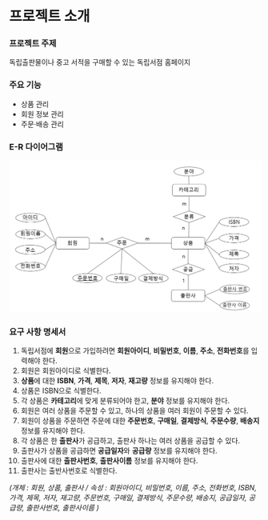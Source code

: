 # 프로젝트 소개

### 프로젝트 주제
독립출판물이나 중고 서적을 구매할 수 있는 독립서점 홈페이지

### 주요 기능
* 상품 관리
* 회원 정보 관리
* 주문·배송 관리

### E-R 다이어그램
![E-Rdiagram](https://github.com/seu1gi/database-project/blob/main/E-R.PNG?raw=true)

### 요구 사항 명세서
1. 독립서점에 **회원**으로 가입하려면 **회원아이디**, **비밀번호**, **이름**, **주소**, **전화번호**를 입력해야 한다.
2. 회원은 회원아이디로 식별한다.
3. **상품**에 대한 **ISBN**, **가격**, **제목**, **저자**, **재고량** 정보를 유지해야 한다.
4. 상품은 ISBN으로 식별한다.
5. 각 상품은 **카테고리**에 맞게 분류되어야 한고, **분야** 정보를 유지해야 한다.
7. 회원은 여러 상품을 주문할 수 있고, 하나의 상품을 여러 회원이 주문할 수 있다.
8. 회원이 상품을 주문하면 주문에 대한 **주문번호**, **구매일**, **결제방식**, **주문수량**, **배송지** 정보를 유지해야 한다.
9. 각 상품은 한 **출판사**가 공급하고, 출판사 하나는 여러 상품을 공급할 수 있다. 
10. 출판사가 상품을 공급하면 **공급일자**와 **공급량** 정보를 유지해야 한다. 
11. 출판사에 대한 **출판사번호**, **출판사이름** 정보를 유지해야 한다.
12. 출판사는 출반사번호로 식별한다.

*(개체 : 회원, 상품, 출판사 / 속성 : 회원아이디, 비밀번호, 이름, 주소, 전화번호, ISBN, 가격, 제목, 저자, 재고량, 주문번호, 구매일, 결제방식, 주문수량, 배송지, 공급일자, 공급량, 출판사번호, 출판사이름 )*

